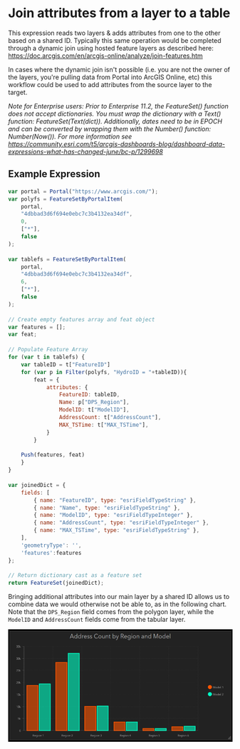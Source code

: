 # Join attributes from a layer to a table

This expression reads two layers & adds attributes from one to the other based on a shared ID. Typically this same operation would be completed through a dynamic join using hosted feature layers as described here: 
https://doc.arcgis.com/en/arcgis-online/analyze/join-features.htm

In cases where the dynamic join isn't possible (i.e. you are not the owner of the layers, you're pulling data from Portal into ArcGIS Online, etc) this workflow could be used to add attributes from the source layer to the target.

_Note for Enterprise users: Prior to Enterprise 11.2, the FeatureSet() function does not accept dictionaries. You must wrap the dictionary with a Text() function: FeatureSet(Text(dict)). Additionally, dates need to be in EPOCH and can be converted by wrapping them with the Number() function: Number(Now()). For more information see https://community.esri.com/t5/arcgis-dashboards-blog/dashboard-data-expressions-what-has-changed-june/bc-p/1299698_

## Example Expression

```js
var portal = Portal("https://www.arcgis.com/");
var polyfs = FeatureSetByPortalItem(
    portal,
    "4dbbad3d6f694e0ebc7c3b4132ea34df",
    0,
    ["*"],
    false
);

var tablefs = FeatureSetByPortalItem(
    portal,
    "4dbbad3d6f694e0ebc7c3b4132ea34df",
    6,
    ["*"],
    false
);

// Create empty features array and feat object
var features = [];
var feat;

// Populate Feature Array
for (var t in tablefs) {
    var tableID = t["FeatureID"]
    for (var p in Filter(polyfs, "HydroID = "+tableID)){
        feat = {
            attributes: {
                FeatureID: tableID,
                Name: p["DPS_Region"],
				ModelID: t["ModelID"],
                AddressCount: t["AddressCount"],
                MAX_TSTime: t["MAX_TSTime"],
            }
        }

    Push(features, feat)
    }
}

var joinedDict = {
    fields: [
        { name: "FeatureID", type: "esriFieldTypeString" },
        { name: "Name", type: "esriFieldTypeString" },	
        { name: "ModelID", type: "esriFieldTypeInteger" },
        { name: "AddressCount", type: "esriFieldTypeInteger" },
        { name: "MAX_TSTime", type: "esriFieldTypeString" },
    ],
    'geometryType': '',
    'features':features
};

// Return dictionary cast as a feature set 
return FeatureSet(joinedDict);
```

Bringing additional attributes into our main layer by a shared ID allows us to combine data we would otherwise not be able to, as in the following chart. Note that the `DPS_Region` field comes from the polygon layer, while the `ModelID` and `AddressCount` fields come from the tabular layer.

![](./images/JoinLayerFieldsToTable.png)
